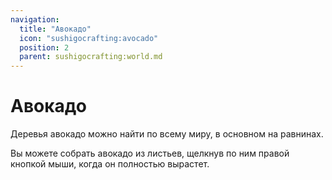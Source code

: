 ```yaml
---
navigation:
  title: "Авокадо"
  icon: "sushigocrafting:avocado"
  position: 2
  parent: sushigocrafting:world.md
---
```


# Авокадо

Деревья авокадо можно найти по всему миру, в основном на равнинах. 

Вы можете собрать авокадо из листьев, щелкнув по ним правой кнопкой мыши, когда он полностью вырастет.

